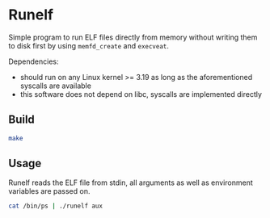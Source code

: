 # Runelf

Simple program to run ELF files directly from memory without writing them to disk first by using `memfd_create` and `execveat`.

Dependencies:

* should run on any Linux kernel >= 3.19 as long as the aforementioned syscalls are available
* this software does not depend on libc, syscalls are implemented directly

## Build

```sh
make
```

## Usage

Runelf reads the ELF file from stdin, all arguments as well as environment variables are passed on.

```sh
cat /bin/ps | ./runelf aux
```